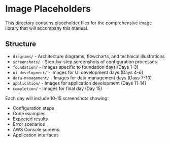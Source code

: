 # Image Placeholders

This directory contains placeholder files for the comprehensive image library that will accompany this manual.

## Structure

- `diagrams/` - Architecture diagrams, flowcharts, and technical illustrations
- `screenshots/` - Step-by-step screenshots of configuration processes
- `foundation/` - Images specific to foundation days (Days 1-3)
- `ui-development/` - Images for UI development days (Days 4-6)
- `data-management/` - Images for data management days (Days 7-10)
- `application/` - Images for application development (Days 11-14)
- `completion/` - Images for final day (Day 15)

Each day will include 10-15 screenshots showing:
- Configuration steps
- Code examples
- Expected results
- Error scenarios
- AWS Console screens
- Application interfaces
